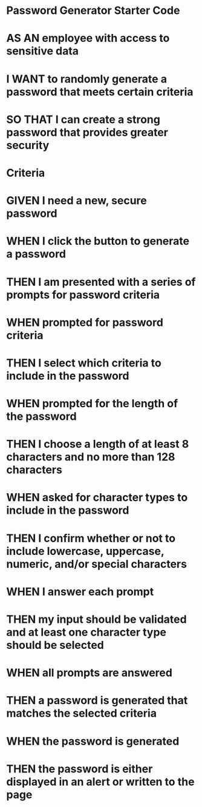 # Password Generator Starter Code

# AS AN employee with access to sensitive data

# I WANT to randomly generate a password that meets certain criteria

# SO THAT I can create a strong password that provides greater security

# Criteria

# GIVEN I need a new, secure password

# WHEN I click the button to generate a password

# THEN I am presented with a series of prompts for password criteria

# WHEN prompted for password criteria

# THEN I select which criteria to include in the password

# WHEN prompted for the length of the password

# THEN I choose a length of at least 8 characters and no more than 128 characters

# WHEN asked for character types to include in the password

# THEN I confirm whether or not to include lowercase, uppercase, numeric, and/or special characters

# WHEN I answer each prompt

# THEN my input should be validated and at least one character type should be selected

# WHEN all prompts are answered

# THEN a password is generated that matches the selected criteria

# WHEN the password is generated

# THEN the password is either displayed in an alert or written to the page
